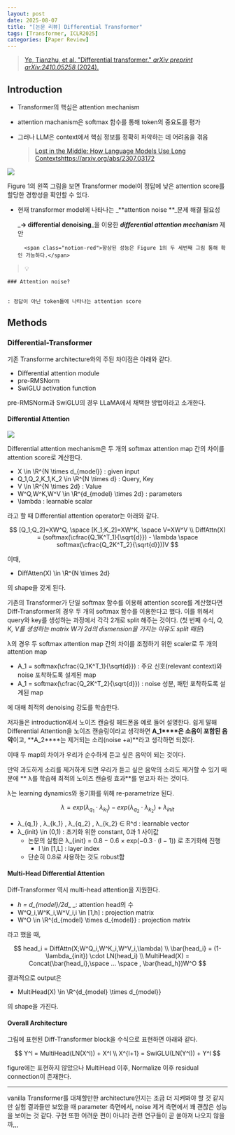 ```yaml
---
layout: post
date: 2025-08-07
title: "[논문 리뷰] Differential Transformer"
tags: [Transformer, ICLR2025]
categories: [Paper Review]
---
```


> [Ye, Tianzhu, et al. "Differential transformer." ](https://arxiv.org/abs/2410.05258)[_arXiv preprint arXiv:2410.05258_](https://arxiv.org/abs/2410.05258)[ (2024).](https://arxiv.org/abs/2410.05258)



## Introduction

- Transformer의 핵심은 attention mechanism
- attention machanism은 softmax 함수를 통해 token의 중요도를 평가
- 그러나 LLM은 context에서 핵심 정보를 정확히 파악하는 데 어려움을 겪음

	> [Lost in the Middle: How Language Models Use Long Contextshttps://arxiv.org/abs/2307.03172](https://arxiv.org/abs/2307.03172)


![](https://prod-files-secure.s3.us-west-2.amazonaws.com/542b861c-36a8-4051-84e5-8804b6728dba/9083ea56-691a-4752-ae26-47f403431ac8/image.png?X-Amz-Algorithm=AWS4-HMAC-SHA256&X-Amz-Content-Sha256=UNSIGNED-PAYLOAD&X-Amz-Credential=ASIAZI2LB46647Y2FFRQ%2F20250903%2Fus-west-2%2Fs3%2Faws4_request&X-Amz-Date=20250903T190106Z&X-Amz-Expires=3600&X-Amz-Security-Token=IQoJb3JpZ2luX2VjEOP%2F%2F%2F%2F%2F%2F%2F%2F%2F%2FwEaCXVzLXdlc3QtMiJHMEUCIDq7yU8zPY7NB0%2FkDQelHhMUU111DkgB9G%2FjBydk26hwAiEArTaKW6WooEidBkGjSx3GbnCn%2B8YgqO6v%2BxTGZvpXe6Iq%2FwMITBAAGgw2Mzc0MjMxODM4MDUiDJhngAERdFO06wF52ircA9WrF6wBusJAwlC8MIYfln7KsGOpINX2Nil3MjjsJZaMoXLuB87n3lpJAwJfnDoeS2Gl2U7%2Bkr37oMGGj8Yel1mnISn20GcTPXzCaMVBNYBhDTnKTiTymo%2BF8TUwKo%2FhEN56kTTViO%2BmVFJWiPb7TxFtp96OHmmx6sL5Q63tIYM294Bua6jE7xvzmJ1Ga3RvWBYEtn2MTrf6Zag4gXO4CESvQ53wqRp1tIE8fxubfbVi6KkCOAkRr9B5orDm%2FEweOrLEZQkMExr5OJGQgfj4hQvD7c6rM2orvwUSrEFNRfwUBgcwm6U5GQfHTqpUZMPRYaAxRoSi%2FD8Gcnw2Ir0OHr3ZNpFjVifbn14DwEfJViEHPxByK0no037OYFkqwXChy9z7kDopX8XNCbXykQoEOIxQSpzIACamJqSlP2b7xqtC3j6n0WX%2FTaLzmVnEk13E%2BRsPpvRVJwmcBusV4lxIJwSV2%2Fo2oixj6ZdbdSYf0tpa3gziP2Rj683uVpFgTJ6My9GdeBP0cOVgfS8UQJkQdYyHPTerzLazmYs%2BjTCXECRu2I4BINtaDQdbkM%2BCyacr%2BMf8%2FssfwH2Kie%2B1tv%2Big8Uqje2IXtfKSrJXt%2Bg9KoSYy9cdkhWrlO5jpxZSMKeQ4sUGOqUBj4mO4qb3%2FiLepXs1DLfdrS%2BuaEdWwt0a03d6GmJH0baoVgnz%2FUSFoLjHKIqlOKfh%2FUYwG4U3AE%2F%2FzvqhVQ0uJtf054iDaCeNlU3oy%2BeVTRH0kDXAoEVv1LmBDgmee4YsGDzqDKVhOJG50kRBIe0rIaD8FmGyrfIfOJVv52yMUg5RCdLhq2t6JaEe7wKemHrK7fwQU%2BhF6V%2BrFRJtlVWCXeyWTeTT&X-Amz-Signature=eac0191ef17cf0a26b08a78c7c5b686103271c02884b1f7ec4c098a16358c17f&X-Amz-SignedHeaders=host&x-amz-checksum-mode=ENABLED&x-id=GetObject)


Figure 1의 왼쪽 그림을 보면 Transformer model이 정답에 낮은 attention score를 할당한 경향성을 확인할 수 있다.

- 현재 transformer model에 나타나는 _**attention noise **_문제 해결 필요성

	_**→ differential denoising**_을 이용한 _**differential attention mechanism**_ 제안


		<span class="notion-red">향상된 성능은 Figure 1의 두 세번째 그림 통해 확인 가능하다.</span>


> 💡 


	### Attention noise?


	: 정답이 아닌 token들에 나타나는 attention score



## Methods



### Differential-Transformer


기존 Transforme architecture와의 주된 차이점은 아래와 같다.

- Differential attention module
- pre-RMSNorm
- SwiGLU activation function

pre-RMSNorm과 SwiGLU의 경우 LLaMA에서 채택한 방법이라고 소개한다.



#### Differential Attention


![](https://prod-files-secure.s3.us-west-2.amazonaws.com/542b861c-36a8-4051-84e5-8804b6728dba/116d70b2-1963-4810-9167-f4c7d8a06e8f/image.png?X-Amz-Algorithm=AWS4-HMAC-SHA256&X-Amz-Content-Sha256=UNSIGNED-PAYLOAD&X-Amz-Credential=ASIAZI2LB46647Y2FFRQ%2F20250903%2Fus-west-2%2Fs3%2Faws4_request&X-Amz-Date=20250903T190106Z&X-Amz-Expires=3600&X-Amz-Security-Token=IQoJb3JpZ2luX2VjEOP%2F%2F%2F%2F%2F%2F%2F%2F%2F%2FwEaCXVzLXdlc3QtMiJHMEUCIDq7yU8zPY7NB0%2FkDQelHhMUU111DkgB9G%2FjBydk26hwAiEArTaKW6WooEidBkGjSx3GbnCn%2B8YgqO6v%2BxTGZvpXe6Iq%2FwMITBAAGgw2Mzc0MjMxODM4MDUiDJhngAERdFO06wF52ircA9WrF6wBusJAwlC8MIYfln7KsGOpINX2Nil3MjjsJZaMoXLuB87n3lpJAwJfnDoeS2Gl2U7%2Bkr37oMGGj8Yel1mnISn20GcTPXzCaMVBNYBhDTnKTiTymo%2BF8TUwKo%2FhEN56kTTViO%2BmVFJWiPb7TxFtp96OHmmx6sL5Q63tIYM294Bua6jE7xvzmJ1Ga3RvWBYEtn2MTrf6Zag4gXO4CESvQ53wqRp1tIE8fxubfbVi6KkCOAkRr9B5orDm%2FEweOrLEZQkMExr5OJGQgfj4hQvD7c6rM2orvwUSrEFNRfwUBgcwm6U5GQfHTqpUZMPRYaAxRoSi%2FD8Gcnw2Ir0OHr3ZNpFjVifbn14DwEfJViEHPxByK0no037OYFkqwXChy9z7kDopX8XNCbXykQoEOIxQSpzIACamJqSlP2b7xqtC3j6n0WX%2FTaLzmVnEk13E%2BRsPpvRVJwmcBusV4lxIJwSV2%2Fo2oixj6ZdbdSYf0tpa3gziP2Rj683uVpFgTJ6My9GdeBP0cOVgfS8UQJkQdYyHPTerzLazmYs%2BjTCXECRu2I4BINtaDQdbkM%2BCyacr%2BMf8%2FssfwH2Kie%2B1tv%2Big8Uqje2IXtfKSrJXt%2Bg9KoSYy9cdkhWrlO5jpxZSMKeQ4sUGOqUBj4mO4qb3%2FiLepXs1DLfdrS%2BuaEdWwt0a03d6GmJH0baoVgnz%2FUSFoLjHKIqlOKfh%2FUYwG4U3AE%2F%2FzvqhVQ0uJtf054iDaCeNlU3oy%2BeVTRH0kDXAoEVv1LmBDgmee4YsGDzqDKVhOJG50kRBIe0rIaD8FmGyrfIfOJVv52yMUg5RCdLhq2t6JaEe7wKemHrK7fwQU%2BhF6V%2BrFRJtlVWCXeyWTeTT&X-Amz-Signature=87b3c3b4608d7b4611edda7bfb010a5a0fd779b9ed6be20e293b178626dc5454&X-Amz-SignedHeaders=host&x-amz-checksum-mode=ENABLED&x-id=GetObject)


Differential attention mechanism은 두 개의 softmax attention map 간의 차이를 attention score로 계산한다.

- X \in \R^{N \times d\_{model}} : given input
- Q\_1,Q\_2,K\_1,K\_2 \in \R^{N \times d} : Query, Key
- V \in \R^{N \times 2d} : Value
- W^Q,W^K,W^V \in \R^{d\_{model} \times 2d} : parameters
- \lambda : learnable scalar

라고 할 때 Differential attention operator는 아래와 같다.


$$
[Q_1;Q_2]=XW^Q, \space [K_1;K_2]=XW^K, \space V=XW^V \\
DiffAttn(X) = (softmax(\cfrac{Q_1K^T_1}{\sqrt{d}}) - \lambda \space softmax(\cfrac{Q_2K^T_2}{\sqrt{d}}))V
$$


이때,

- DiffAtten(X) \in \R^{N \times 2d}

의 shape을 갖게 된다.


기존의 Transformer가 단일 softmax 함수를 이용해 attention score를 계산했다면 Diff-Transformer의 경우 두 개의 softmax 함수를 이용한다고 했다. 이를 위해서 query와 key를 생성하는 과정에서 각각 2개로 split 해주는 것이다. <span class="notion-red">(첫 번째 수식, </span><span class="notion-red">_Q, K, V를 생성하는 matrix W가 2d의 dismension을 가지는 이유도 split 때문_</span><span class="notion-red">)</span>


 λ의 경우 두 softmax attention map 간의 차이를 조정하기 위한 scaler로 두 개의 attention map

- A\_1 = softmax(\cfrac{Q\_1K^T\_1}{\sqrt{d}}) : 주요 신호(relevant context)와 noise 포착하도록 설계된 map
- A\_1 = softmax(\cfrac{Q\_2K^T\_2}{\sqrt{d}}) : noise 성분, 패턴 포착하도록 설계된 map 

에 대해 최적의 denoising 강도를 학습한다.


저자들은 introduction에서 노이즈 캔슬링 헤드폰을 예로 들어 설명한다. 쉽게 말해 Differential Attention을 노이즈 캔슬링이라고 생각하면 **A\_1****은 소음이 포함된 음악**이고, **A\_2****는 제거되는 소리(noise +a)**라고 생각하면 되겠다. 


이때 두 map의 차이가 우리가 순수하게 듣고 싶은 음악이 되는 것이다. 


만약 과도하게 소리를 제거하게 되면 우리가 듣고 싶은 음악의 소리도 제거할 수 있기 때문에 ** λ를 학습해 최적의 노이즈 캔슬링 효과**를 얻고자 하는 것이다.


λ는 learning dynamics와 동기화를 위해 re-parametrize 된다.


$$
\lambda = exp(\lambda_{q_1} \cdot \lambda_{k_1}) - exp(\lambda_{q_2} \cdot \lambda_{k_2}) + \lambda_{init}
$$

- λ\_{q\_1} , λ\_{k\_1} , λ\_{q\_2} , λ\_{k\_2} ∈ R^d : learnable vector
- λ\_{init} \in (0,1) : 초기화 위한 constant, 0과 1 사이값
	- 논문의 실험은 λ\_{init} = 0.8 − 0.6 × exp(−0.3 · (l − 1)) 로 초기화해 진행
		- l \in [1,L] : layer index
	- 단순히 0.8로 사용하는 것도 robust함


#### **Multi-Head Differential Attention**


Diff-Transformer 역시 multi-head attention을 지원한다.

- _h = d\_{model}/2d__ _: attention head의 수
- W^Q\_i,W^K\_i,W^V\_i,i \in [1,h] : projection matrix
- W^O \in \R^{d\_{model} \times d\_{model}} : projection matrix

라고 했을 때,


$$
head_i = DiffAttn(X;W^Q_i,W^K_i,W^V_i,\lambda) \\
\bar{head_i} = (1-\lambda_{init}) \cdot LN(head_i) \\
MultiHead(X) = Concat(\bar{head_i},\space ... \space , \bar{head_h})W^O
$$


결과적으로 output은

- MultiHead(X) \in \R^{d\_{model} \times d\_{model}}

의 shape을 가진다.



#### Overall Architecture


그림에 표현된 Diff-Transformer block을 수식으로 표현하면 아래와 같다.


$$
Y^l = MultiHead(LN(X^l)) + X^l \\
X^{l+1} = SwiGLU(LN(Y^l)) + Y^l
$$


figure에는 표현하지 않았으나 MultiHead 이후, Normalize 이후 residual connection이 존재한다.


---


vanilla Transformer를 대체할만한 architecture인지는 조금 더 지켜봐야 할 것 같지만 실험 결과들만 보았을 때 parameter 측면에서, noise 제거 측면에서 꽤 괜찮은 성능을 보이는 것 같다. 구현 또한 어려운 편이 아니라 관련 연구들이 곧 쏟아져 나오지 않을까,,,

